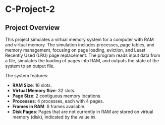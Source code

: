 # C-Project-2
## Project Overview

This project simulates a virtual memory system for a computer with RAM and virtual memory. The simulation includes processes, page tables, and memory management, focusing on page loading, eviction, and Least Recently Used (LRU) page replacement. The program reads input data from a file, simulates the loading of pages into RAM, and outputs the state of the system to an output file.

The system features:
- **RAM Size**: 16 slots.
- **Virtual Memory Size**: 32 slots.
- **Page Size**: 2 contiguous memory locations.
- **Processes**: 4 processes, each with 4 pages.
- **Frames in RAM**: 8 frames available.
- **Disk Pages**: Pages that are not currently in RAM are stored on virtual memory (disk), indicated by the value `99`.
